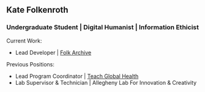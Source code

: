 ## Kate Folkenroth
### Undergraduate Student | Digital Humanist | Information Ethicist

Current Work:
  - Lead Developer | [Folk Archive](github.com/Folk-Archive)


Previous Positions:
  - Lead Program Coordinator | [Teach Global Health](teachglobalhealth.org)
  - Lab Supervisor & Technician | Allegheny Lab For Innovation & Creativity
